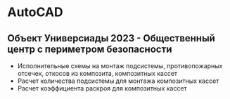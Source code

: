# AutoCAD
## Объект Универсиады 2023 - Общественный центр с периметром безопасности
- Исполнительные схемы на монтаж подсистемы, противопожарных отсечек, откосов из композита, композитных кассет
- Расчет количества подсистемы для монтажа композитных кассет
- Расчет коэффициента раскроя для композитных кассет

